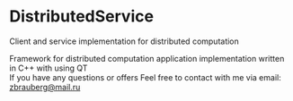 # DistributedService
Client and service implementation for distributed computation

Framework for distributed computation application implementation written in C++ with using QT   
If you have any questions or offers Feel free to contact with me via email: zbrauberg@mail.ru
